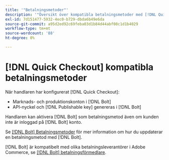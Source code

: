 ```yaml
---
title: '"Betalningsmetoder"'
description: '"Översikt över kompatibla betalningsmetoder med [!DNL Quick Checkout] för Adobe Commerce."'
exl-id: 7d151477-5932-4ec0-b729-dbda6b49e6da
source-git-commit: a95d2ed92c69feba03d1b84d44abf08c1d1b4029
workflow-type: tm+mt
source-wordcount: '88'
ht-degree: 0%

---
```


# [!DNL Quick Checkout] kompatibla betalningsmetoder

När handlaren har konfigurerat [!DNL Quick Checkout]:

- Marknads- och produktionskonton i [!DNL Bolt]
- API-nyckel och [!DNL Publishable key] genereras i [!DNL Bolt]

Handlaren kan aktivera [!DNL Bolt] som betalningsmetod även om kunden inte är inloggad på [!DNL Bolt] konto.

Se [[!DNL Bolt] Betalningsmetoder](https://help.bolt.com/shoppers/guides/checkout/update-payment-method) för mer information om hur du uppdaterar en betalningsmetod med [!DNL Bolt].

[!DNL Bolt] är kompatibelt med olika betalningsleverantörer i Adobe Commerce, se [[!DNL Bolt] betalningsförmedlare](https://help.bolt.com/merchants/guides/merchant-setup/checkout/processor-guides/).

